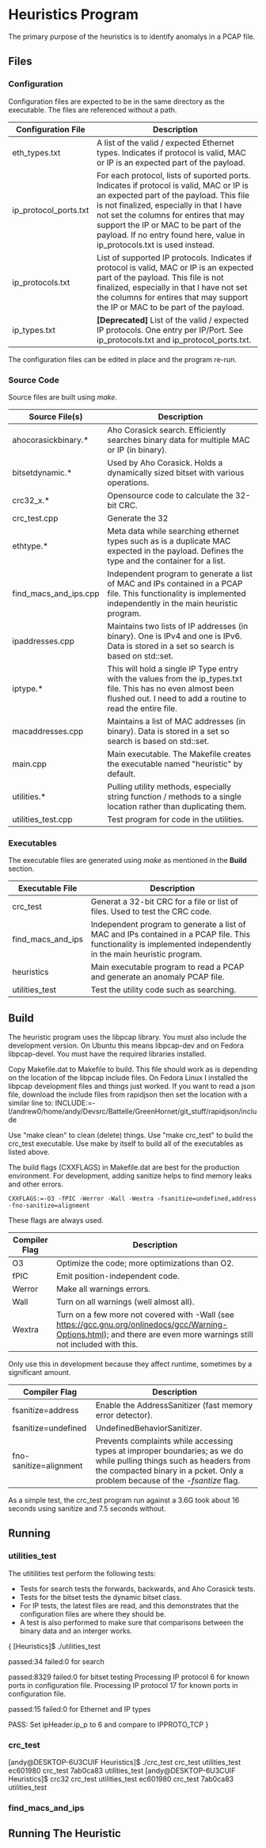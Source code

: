 
# Heuristics Program

The primary purpose of the heuristics is to identify anomalys in a PCAP file.

## Files

### Configuration

Configuration files are expected to be in the same directory as the executable. The files are referenced without a path.

| Configuration File     | Description |
|------------------------|-------------|
| eth_types.txt          | A list of the valid / expected Ethernet types. Indicates if protocol is valid, MAC or IP is an expected part of the payload. |
| ip_protocol_ports.txt  | For each protocol, lists of suported ports. Indicates if protocol is valid, MAC or IP is an expected part of the payload. This file is not finalized, especially in that I have not set the columns for entires that may support the IP or MAC to be part of the payload. If no entry found here, value in ip_protocols.txt is used instead. |
| ip_protocols.txt       | List of supported IP protocols. Indicates if protocol is valid, MAC or IP is an expected part of the payload. This file is not finalized, especially in that I have not set the columns for entires that may support the IP or MAC to be part of the payload. |
| ip_types.txt           | **[Deprecated]** List of the valid / expected IP protocols. One entry per IP/Port. See ip_protocols.txt and ip_protocol_ports.txt. |

The configuration files can be edited in place and the program re-run. 

### Source Code

Source files are built using *make*.

| Source File(s)         | Description |
|------------------------|-------------|
| ahocorasickbinary.*    | Aho Corasick search. Efficiently searches binary data for multiple MAC or IP (in binary). |
| bitsetdynamic.*        | Used by Aho Corasick. Holds a dynamically sized bitset with various operations. |
| crc32_x.*              | Opensource code to calculate the 32-bit CRC. |
| crc_test.cpp           | Generate the 32|bit CRC for a list of files. This reads files in 10MB chunks so it can handle large files and it demonstrates how to calculate a CRC in chunks. |
| ethtype.*              | Meta data while searching ethernet types such as is a duplicate MAC expected in the payload. Defines the type and the container for a list. |
| find_macs_and_ips.cpp  | Independent program to generate a list of MAC and IPs contained in a PCAP file. This functionality is implemented independently in the main heuristic program. |
| ipaddresses.cpp        | Maintains two lists of IP addresses (in binary). One is IPv4 and one is IPv6. Data is stored in a set so search is based on std::set. |
| iptype.*               | This will hold a single IP Type entry with the values from the ip_types.txt file. This has no even almost been flushed out. I need to add a routine to read the entire file.  |
| macaddresses.cpp       | Maintains a list of MAC addresses (in binary). Data is stored in a set so search is based on std::set. |
| main.cpp               | Main executable. The Makefile creates the executable named "heuristic" by default. |
| utilities.*            | Pulling utility methods, especially string function / methods to a single location rather than duplicating them. |
| utilities_test.cpp     | Test program for code in the utilities. |

### Executables

The executable files are generated using *make* as mentioned in the **Build** section. 

| Executable File        | Description |
|------------------------|-------------|
| crc_test               | Generat a 32-bit CRC for a file or list of files. Used to test the CRC code. |
| find_macs_and_ips      | Independent program to generate a list of MAC and IPs contained in a PCAP file. This functionality is implemented independently in the main heuristic program. |
| heuristics             | Main executable program to read a PCAP and generate an anomaly PCAP file. |
| utilities_test         | Test the utility code such as searching. |

## Build

The heuristic program uses the libpcap library. You must also include the development version. On Ubuntu this means libpcap-dev and on Fedora libpcap-devel. You must have the required libraries installed. 

Copy Makefile.dat to Makefile to build. This file should work as is depending on the location of the libpcap include files. On Fedora Linux I installed the libpcap development files and things just worked. If you want to read a json file, download the include files from rapidjson then set the location with a similar line to: INCLUDE:=-I/andrew0/home/andy/Devsrc/Battelle/GreenHornet/git_stuff/rapidjson/include

Use "make clean" to clean (delete) things. Use "make crc_test" to build the crc_test executable. Use make by itself to build all of the executables as listed above.

The build flags (CXXFLAGS) in Makefile.dat are best for the production environment. For development, adding sanitize helps to find memory leaks and other errors. 

`CXXFLAGS:=-O3 -fPIC -Werror -Wall -Wextra -fsanitize=undefined,address -fno-sanitize=alignment`

These flags are always used. 

| Compiler Flag | Description |
|------------------------|-------------|
| O3     | Optimize the code; more optimizations than O2. |
| fPIC   | Emit position-independent code. |
| Werror | Make all warnings errors. |
| Wall   | Turn on all warnings (well almost all). |
| Wextra | Turn on a few more not covered with -Wall (see https://gcc.gnu.org/onlinedocs/gcc/Warning-Options.html); and there are even more warnings still not included with this. |

Only use this in development because they affect runtime, sometimes by a significant amount. 

| Compiler Flag          | Description |
|------------------------|-------------|
| fsanitize=address      | Enable the AddressSanitizer (fast memory error detector). |
| fsanitize=undefined    | UndefinedBehaviorSanitizer. |
| fno-sanitize=alignment | Prevents complaints while accessing types at improper boundaries; as we do while pulling things such as headers from the compacted binary in a pcket. Only a problem because of the *-fsantize* flag. |

As a simple test, the crc_test program run against a 3.6G took about 16 seconds using sanitize and 7.5 seconds without.

## Running

### utilities_test

The utitilities test perform the following tests:

- Tests for search tests the forwards, backwards, and Aho Corasick tests. 
- Tests for the bitset tests the dynamic bitset class. 
- For IP tests, the latest files are read, and this demonstrates that the configuration files are where they should be. 
- A test is also performed to make sure that comparisons between the binary data and an interger works. 

{
[Heuristics]$ ./utilities_test


passed:34 failed:0 for search

passed:8329 failed:0 for bitset testing
Processing IP protocol 6 for known ports in configuration file.
Processing IP protocol 17 for known ports in configuration file.

passed:15 failed:0 for Ethernet and IP types

PASS: Set ipHeader.ip_p to 6 and compare to IPPROTO_TCP
}

### crc_test


[andy@DESKTOP-6U3CUIF Heuristics]$ ./crc_test  crc_test utilities_test
ec601980        crc_test
7ab0ca83        utilities_test
[andy@DESKTOP-6U3CUIF Heuristics]$ crc32 crc_test utilities_test
ec601980	crc_test
7ab0ca83	utilities_test



### find_macs_and_ips



## Running The Heuristic




